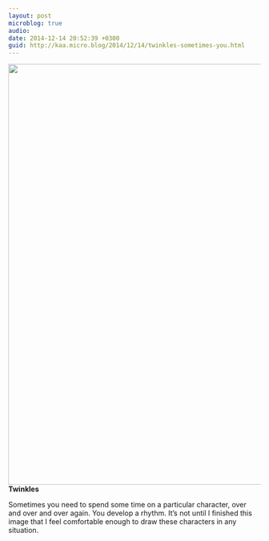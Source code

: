 ```yaml
---
layout: post
microblog: true
audio: 
date: 2014-12-14 20:52:39 +0300
guid: http://kaa.micro.blog/2014/12/14/twinkles-sometimes-you.html
---
```

<img src="https://micro.kaa.bz/uploads/2018/7e08d67cdb.jpg" alt="" width="840" height="840" class="alignnone size-full wp-image-286" /><strong>Twinkles</strong>

Sometimes you need to spend some time on a particular character, over and over and over again. You develop a rhythm. It’s not until I finished this image that I feel comfortable enough to draw these characters in any situation.
